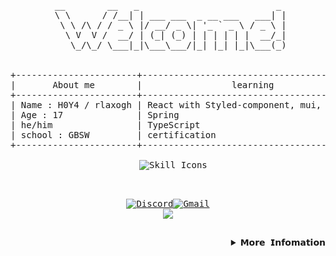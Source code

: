 <div align="center">
<pre>
 __        __   _                          _ 
 \ \      / /__| | ___ ___  _ __ ___   ___| |
  \ \ /\ / / _ \ |/ __/ _ \| '_ ` _ \ / _ \ |
   \ V  V /  __/ | (_| (_) | | | | | |  __/_|
    \_/\_/ \___|_|\___\___/|_| |_| |_|\___(_)
 <br>
+-----------------------+-------------------------------------------+----------------------+
|       About me        |                 learning                  |         Goal         |
+-----------------------+-------------------------------------------+----------------------+
| Name : H0Y4 / rlaxogh | React with Styled-component, mui, sass... | Getting my first job |
| Age : 17              | Spring                                    | Get certifications   |
| he/him                | TypeScript                                | Be a FullStack dev   |
| school : GBSW         | certification                             |                      |
+-----------------------+-------------------------------------------+----------------------+
<div style="text-align: center;">
  <img src="https://skillicons.dev/icons?i=spring,react,styledcomponents,mui,java,scss,ts" alt="Skill Icons" />
</div>
 
[![Discord](https://img.shields.io/badge/Discord-5865F2?style=for-the-badge&logo=discord&logoColor=white)](https://discordapp.com/users/867071958071771157)[![Gmail](https://img.shields.io/badge/Gmail-D14836?style=for-the-badge&logo=gmail&logoColor=white)](mailto:btm.email2769@gmail.com)
<img src="https://github.com/rlaxogh76/rlaxogh76/blob/output/github-contribution-grid-snake.svg" />


<details>
 <summary align="right"y>𝗠𝗼𝗿𝗲 𝗜𝗻𝗳𝗼𝗺𝗮𝘁𝗶𝗼𝗻</summary>
 
# Hi 👋, I'm H0Y4!

<img src="https://github.com/user-attachments/assets/3dac3588-141f-4e3f-b9fc-68864ad1a3f6" alt="React Blob" width="10%" />  <img src="https://github.com/user-attachments/assets/509d68ec-b196-4ae2-8385-97535474d343" alt="Spring Boot Blob" width="10%" />  <img src="https://github.com/user-attachments/assets/d67f2c23-a991-482d-aaa0-e9149047f375" alt="GitHub Blob" width="10%" />

### 🌱 I’m currently learning **React, Spring, and other web-related technologies.**
### 🏆 Next year, I'll earn a **certificate** and study **web development skills** further.
### ⚡ Fun fact: **Sometimes I do silly things or get fascinated by weird stuff. 😂**

# Github Stats 📊

<div align="center">
  <img src="https://github-readme-stats.vercel.app/api?username=rlaxogh76&hide_title=false&hide_rank=false&show_icons=true&include_all_commits=true&count_private=true&disable_animations=false&theme=cobalt2&locale=en&hide_border=false&order=1" height="150" alt="stats graph"  /><img src="https://github-readme-stats.vercel.app/api/top-langs?username=rlaxogh76&locale=en&hide_title=false&layout=compact&card_width=320&langs_count=5&theme=cobalt2&hide_border=false&order=2" height="150" alt="languages graph"  />
  <img src="https://github-profile-trophy.vercel.app?username=rlaxogh76&theme=dracula&column=-1&row=1&margin-w=8&margin-h=8&no-bg=false&no-frame=false&order=4" height="150" alt="trophy graph"  />
  <img src="https://github-readme-activity-graph.vercel.app/graph?username=rlaxogh76&radius=16&theme=react&area=true&order=5" height="300" alt="activity-graph graph"  />
</div>

<img src="https://raw.githubusercontent.com/trinib/trinib/82213791fa9ff58d3ca768ddd6de2489ec23ffca/images/footer.svg" width="100%">
</details>

